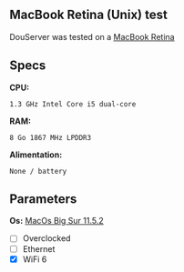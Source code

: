## MacBook Retina (Unix) test

DouServer was tested on a [MacBook Retina](https://support.apple.com/kb/SP712)

## Specs
**CPU:**
```
1.3 GHz Intel Core i5 dual-core
```

**RAM:**
```
8 Go 1867 MHz LPDDR3
```

**Alimentation:**
```
None / battery
```

## Parameters
**Os:** [MacOs Big Sur 11.5.2](https://support.apple.com/106338)
- [ ] Overclocked
- [ ] Ethernet
- [x] WiFi 6 
